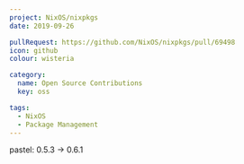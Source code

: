 ```yaml
---
project: NixOS/nixpkgs
date: 2019-09-26

pullRequest: https://github.com/NixOS/nixpkgs/pull/69498
icon: github
colour: wisteria

category:
  name: Open Source Contributions
  key: oss

tags:
  - NixOS
  - Package Management
---
```

pastel: 0.5.3 -> 0.6.1
